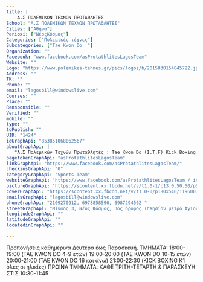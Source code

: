 ```yaml
---
title: |
    Α.Σ ΠΟΛΕΜΙΚΩΝ ΤΕΧΝΩΝ ΠΡΩΤΑΘΛΗΤΕΣ
School: "Α.Σ ΠΟΛΕΜΙΚΩΝ ΤΕΧΝΩΝ ΠΡΩΤΑΘΛΗΤΕΣ"
Cities: ["Αθήνα"]
Perioxi: ["ΝέοςΚόσμος"]
Categories: ["Πολεμικές τέχνες"]
Subcategories: ["Tae Kwon Do  "]
Organization: ""
Facebook: "www.facebook.com/asProtathlitesLagosTeam"
Website: ""
Logo: "https://www.polemikes-tehnes.gr/pics/logos/b/2015830154045722.jpg"
Address: ""
TK: ""
Phone: ""
email: "lagosbill@windowslive.com"
Courses: ""
Place: ""
Rensponsible: ""
Verified: ""
mobile: ""
type: ""
toPublish: ""
UID: "1424"
idGraphApi: "853851068062567"
aboutGraphApi: | 
   "Α.Σ Πολεμικών Τεχνών Πρωταθλητές : Tae Kwon Do (I.T.F) Kick Boxing K1 Muay Thai Αυτοάμυνες Ιδιαίτερα Μαθήματα (Και στον χώρο σας)"
pagetokenGraphApi: "asProtathlitesLagosTeam"
linkGraphApi: "https://www.facebook.com/asProtathlitesLagosTeam/"
checkinsGraphApi: "0"
categoryGraphApi: "Sports Team"
websiteGraphApi: "https://www.facebook.com/asProtathlitesLagosTeam / instagram: a.s_protathlites"
pictureGraphApi: "https://scontent.xx.fbcdn.net/v/t1.0-1/c13.0.50.50/p50x50/11951962_853853291395678_1299530156673660581_n.jpg?oh=a45652f7de6336a459f211017478cd5a&amp;oe=5B079C15"
coverGraphApi: "https://scontent.xx.fbcdn.net/v/t1.0-0/p180x540/11960035_853931821387825_8113457460314935177_n.jpg?oh=5a3f9fdc1f18d490749f148a9a4598c0&amp;oe=5B0403FC"
emailsGraphApi: "lagosbill@windowslive.com"
phoneGraphApi: "2109270912, 6978858590, 6987294562 "
streetGraphApi: "Μίνωος 3, Νέος Κόσμος, 3ος όροφος (πλησίον μετρό Άγιος Ιωάννης)"
longitudeGraphApi: ""
latitudeGraphApi: ""
locatedinGraphApi: ""

---
```


Προπονήσεις καθημερινά Δευτέρα έως Παρασκευή. ΤΜΗΜΑΤΑ: 18:00-19:00 (TAE KWON DO 4-9 ετών) 19:00-20:00 (TAE KWON DO 10-15 ετών) 20:00-21:00 (TAE KWON DO 16 και άνω) 21:00-22:30 (KICK BOXING K1 όλες οι ηλικίες) ΠΡΩΙΝΑ ΤΜΗΜΑΤΑ: ΚΑΘΕ ΤΡΙΤΗ-ΤΕΤΑΡΤΗ &amp; ΠΑΡΑΣΚΕΥΗ ΣΤΙΣ 10:30-11:45

